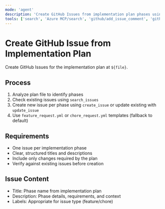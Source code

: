 ```yaml
---
mode: 'agent'
description: 'Create GitHub Issues from implementation plan phases using feature_request.yml or chore_request.yml templates.'
tools: ['search', 'Azure MCP/search', 'github/add_issue_comment', 'github/add_sub_issue', 'github/assign_copilot_to_issue', 'github/create_issue', 'github/get_issue', 'github/get_issue_comments', 'github/list_issues', 'github/list_notifications', 'github/list_sub_issues', 'github/remove_sub_issue', 'github/reprioritize_sub_issue', 'github/search_issues', 'github/search_pull_requests', 'github/update_issue', 'think', 'changes', 'githubRepo', 'todos']
---
```

# Create GitHub Issue from Implementation Plan

Create GitHub Issues for the implementation plan at `${file}`.

## Process

1. Analyze plan file to identify phases
2. Check existing issues using `search_issues`
3. Create new issue per phase using `create_issue` or update existing with `update_issue`
4. Use `feature_request.yml` or `chore_request.yml` templates (fallback to default)

## Requirements

- One issue per implementation phase
- Clear, structured titles and descriptions
- Include only changes required by the plan
- Verify against existing issues before creation

## Issue Content

- Title: Phase name from implementation plan
- Description: Phase details, requirements, and context
- Labels: Appropriate for issue type (feature/chore)
